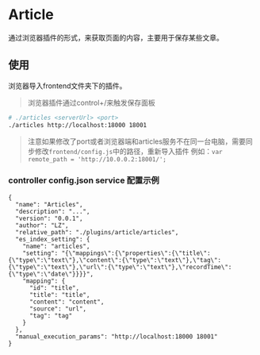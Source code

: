 # Article

通过浏览器插件的形式，来获取页面的内容，主要用于保存某些文章。

## 使用

浏览器导入frontend文件夹下的插件。

> 浏览器插件通过control+/来触发保存面板

```bash
# ./articles <serverUrl> <port>
./articles http://localhost:18000 18001
```

> 注意如果修改了port或者浏览器端和articles服务不在同一台电脑，需要同步修改`frontend/config.js`中的路径，重新导入插件
> 例如：`var remote_path = 'http://10.0.0.2:18001/';`

### controller config.json service 配置示例

```json5
{
  "name": "Articles",
  "description": "...",
  "version": "0.0.1",
  "author": "LZ",
  "relative_path": "./plugins/article/articles",
  "es_index_setting": {
    "name": "articles",
    "setting": "{\"mappings\":{\"properties\":{\"title\":{\"type\":\"text\"},\"content\":{\"type\":\"text\"},\"tag\":{\"type\":\"text\"},\"url\":{\"type\":\"text\"},\"recordTime\":{\"type\":\"date\"}}}}",
    "mapping": {
      "id": "title",
      "title": "title",
      "content": "content",
      "source": "url",
      "tag": "tag"
    }
  },
  "manual_execution_params": "http://localhost:18000 18001"
}
```